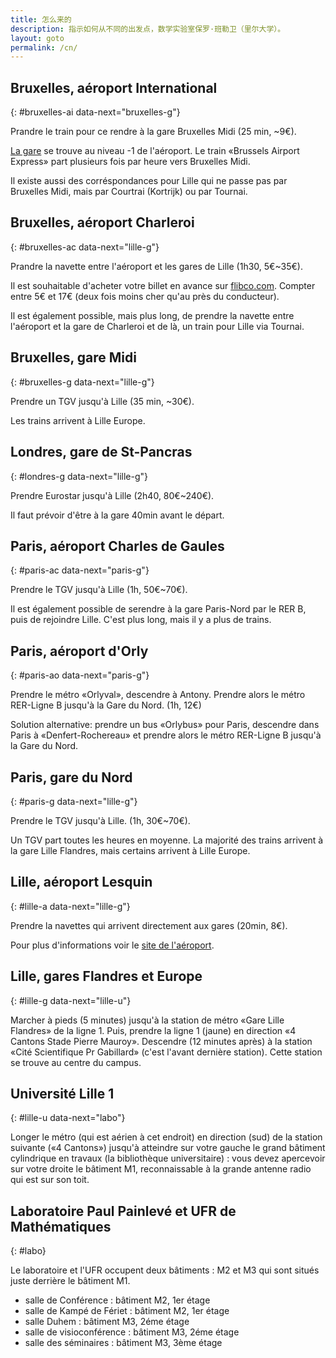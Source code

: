 ```yaml
---
title: 怎么来的
description: 指示如何从不同的出发点，数学实验室保罗·班勒卫（里尔大学）。
layout: goto
permalink: /cn/
---
```


## Bruxelles, <i class="icon-flight"></i> aéroport International
{: #bruxelles-ai data-next="bruxelles-g"}

Prandre le train pour ce rendre à la gare Bruxelles Midi (25 min, ~9€).

[La gare](http://www.brusselsairport.be/fr/passngr/to_from_brussels_airport/train/) se trouve au niveau -1 de l'aéroport. Le train «Brussels Airport Express» part plusieurs fois par heure vers Bruxelles Midi.

Il existe aussi des corréspondances pour Lille qui ne passe pas par Bruxelles Midi, mais par Courtrai (Kortrijk) ou par Tournai.

## Bruxelles, <i class="icon-flight"></i> aéroport Charleroi
{: #bruxelles-ac data-next="lille-g"}

Prandre la navette entre l'aéroport et les gares de Lille (1h30, 5€~35€).

Il est souhaitable d'acheter votre billet en avance sur [flibco.com](https://www.flibco.com). Compter entre 5€ et 17€ (deux fois moins cher qu'au près du conducteur).

Il est également possible, mais plus long, de prendre la navette entre l'aéroport et la gare de Charleroi et de là, un train pour Lille via Tournai.

## Bruxelles, <i class="icon-train"></i> gare Midi
{: #bruxelles-g data-next="lille-g"}

Prendre un TGV jusqu'à Lille (35 min, ~30€).

Les trains arrivent à Lille Europe.

## Londres, <i class="icon-train"></i> gare de St-Pancras
{: #londres-g data-next="lille-g"}

Prendre Eurostar jusqu'à Lille (2h40, 80€~240€).

Il faut prévoir d'être à la gare 40min avant le départ.

## Paris, <i class="icon-flight"></i> aéroport Charles de Gaules
{: #paris-ac data-next="paris-g"}

Prendre le TGV jusqu'à Lille (1h, 50€~70€).

Il est également possible de serendre à la gare Paris-Nord par le RER B, puis de rejoindre Lille. C'est plus long, mais il y a plus de trains.

## Paris, <i class="icon-flight"></i> aéroport d'Orly
{: #paris-ao data-next="paris-g"}

Prendre le métro «Orlyval», descendre à Antony. Prendre alors le métro RER-Ligne B jusqu'à la Gare du Nord. (1h, 12€)

Solution alternative: prendre un bus «Orlybus» pour Paris, descendre dans Paris à «Denfert-Rochereau» et prendre alors le métro RER-Ligne B jusqu'à la Gare du Nord.

## Paris, <i class="icon-train"></i> gare du Nord
{: #paris-g data-next="lille-g"}

Prendre le TGV jusqu'à Lille. (1h, 30€~70€).

Un TGV part toutes les heures en moyenne. La majorité des trains arrivent à la gare Lille Flandres, mais certains arrivent à Lille Europe.

## Lille, <i class="icon-flight"></i> aéroport Lesquin
{: #lille-a data-next="lille-g"}

Prendre la navettes qui arrivent directement aux gares (20min, 8€).

Pour plus d'informations voir le [site de l'aéroport](http://www.lille.aeroport.fr/acceder-a-l-aeroport/navette/).

## Lille, <i class="icon-train"></i> gares Flandres et Europe
{: #lille-g data-next="lille-u"}

Marcher à pieds (5 minutes) jusqu'à la station de métro «Gare Lille Flandres» de la ligne 1.
Puis, prendre la ligne 1 (jaune) en direction «4 Cantons Stade Pierre Mauroy».
Descendre (12 minutes après) à la station «Cité Scientifique Pr Gabillard» (c'est l'avant dernière station). Cette station se trouve au centre du campus.

## Université Lille 1
{: #lille-u data-next="labo"}

Longer le métro (qui est aérien à cet endroit) en direction (sud) de la station suivante («4 Cantons») jusqu'à atteindre sur votre gauche le grand bâtiment cylindrique en travaux (la bibliothèque universitaire) : vous devez apercevoir sur votre droite le bâtiment M1, reconnaissable à la grande antenne radio qui est sur son toit.

## Laboratoire Paul Painlevé et UFR de Mathématiques
{: #labo}

Le laboratoire et l'UFR occupent deux bâtiments : M2 et M3 qui sont situés juste derrière le bâtiment M1.

- salle de Conférence : bâtiment M2, 1er étage
- salle de Kampé de Fériet : bâtiment M2, 1er étage
- salle Duhem : bâtiment M3, 2éme étage
- salle de visioconférence : bâtiment M3, 2éme étage
- salle des séminaires : bâtiment M3, 3ème étage

